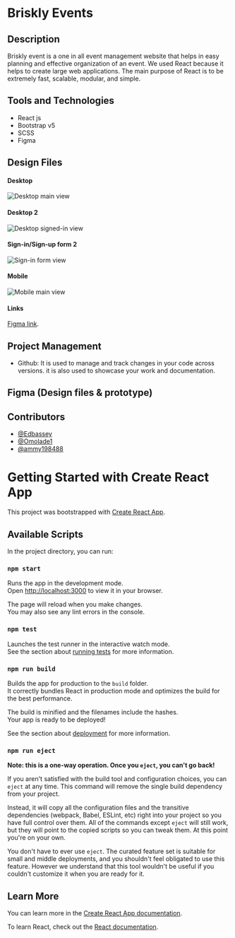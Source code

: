 # Briskly Events

## Description

Briskly event is a one in all event management website that helps in easy planning and effective organization of an event. We used React because it
helps to create large web applications. The main purpose of React is to be extremely fast, scalable, modular, and simple. 

## Tools and Technologies

- React js
- Bootstrap v5
- SCSS
- Figma

## Design Files

#### Desktop
![Desktop main view](./src/images/main%20page.png)

#### Desktop 2
![Desktop signed-in view](./src/images/after%20log%20in.png)

#### Sign-in/Sign-up form 2
![Sign-in form view](./src/images/sign%20up%20form.png)

#### Mobile
![Mobile main view](../briskly_events/src/images/phone%20view.png)

#### Links
[Figma link](https://www.figma.com/files/project/59306679/Briskly_events?fuid=955253629606430805).

## Project Management

- Github:
  It is used to manage and track changes in your code across versions. it is also used to showcase your work and documentation.

## Figma (Design files & prototype)
## Contributors
- [@Edbassey](https://github.com/Edbassey)
- [@Omolade1](https://github.com/Omolade1)
- [@ammy198488](https://github.com/Ammy198488)

# Getting Started with Create React App

This project was bootstrapped with [Create React App](https://github.com/facebook/create-react-app).

## Available Scripts

In the project directory, you can run:

### `npm start`

Runs the app in the development mode.\
Open [http://localhost:3000](http://localhost:3000) to view it in your browser.

The page will reload when you make changes.\
You may also see any lint errors in the console.

### `npm test`

Launches the test runner in the interactive watch mode.\
See the section about [running tests](https://facebook.github.io/create-react-app/docs/running-tests) for more information.

### `npm run build`

Builds the app for production to the `build` folder.\
It correctly bundles React in production mode and optimizes the build for the best performance.

The build is minified and the filenames include the hashes.\
Your app is ready to be deployed!

See the section about [deployment](https://facebook.github.io/create-react-app/docs/deployment) for more information.

### `npm run eject`

**Note: this is a one-way operation. Once you `eject`, you can't go back!**

If you aren't satisfied with the build tool and configuration choices, you can `eject` at any time. This command will remove the single build dependency from your project.

Instead, it will copy all the configuration files and the transitive dependencies (webpack, Babel, ESLint, etc) right into your project so you have full control over them. All of the commands except `eject` will still work, but they will point to the copied scripts so you can tweak them. At this point you're on your own.

You don't have to ever use `eject`. The curated feature set is suitable for small and middle deployments, and you shouldn't feel obligated to use this feature. However we understand that this tool wouldn't be useful if you couldn't customize it when you are ready for it.

## Learn More

You can learn more in the [Create React App documentation](https://facebook.github.io/create-react-app/docs/getting-started).

To learn React, check out the [React documentation](https://reactjs.org/).

